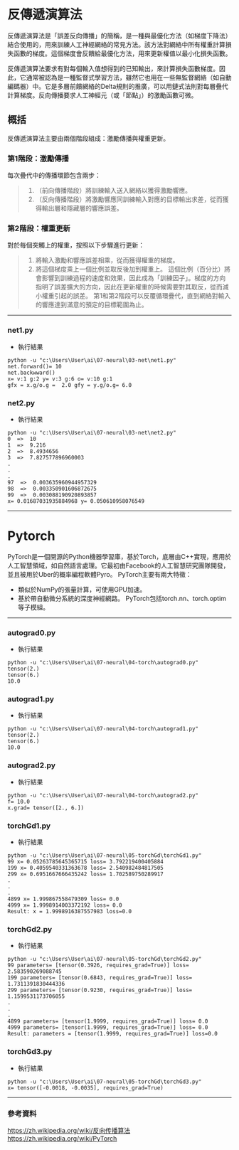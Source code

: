 # 反傳遞演算法
反傳遞演算法是「誤差反向傳播」的簡稱，是一種與最優化方法（如梯度下降法）結合使用的，用來訓練人工神經網絡的常見方法。該方法對網絡中所有權重計算損失函數的梯度。這個梯度會反饋給最優化方法，用來更新權值以最小化損失函數。

反傳遞演算法要求有對每個輸入值想得到的已知輸出，來計算損失函數梯度。因此，它通常被認為是一種監督式學習方法，雖然它也用在一些無監督網絡（如自動編碼器）中。它是多層前饋網絡的Delta規則的推廣，可以用鏈式法則對每層疊代計算梯度。反向傳播要求人工神經元（或「節點」）的激勵函數可微。
## 概括
反傳遞演算法主要由兩個階段組成：激勵傳播與權重更新。
### 第1階段：激勵傳播
每次疊代中的傳播環節包含兩步：
>1. （前向傳播階段）將訓練輸入送入網絡以獲得激勵響應。
>2. （反向傳播階段）將激勵響應同訓練輸入對應的目標輸出求差，從而獲得輸出層和隱藏層的響應誤差。
### 第2階段：權重更新
對於每個突觸上的權重，按照以下步驟進行更新：
>1. 將輸入激勵和響應誤差相乘，從而獲得權重的梯度。
>2. 將這個梯度乘上一個比例並取反後加到權重上。
這個比例（百分比）將會影響到訓練過程的速度和效果，因此成為「訓練因子」。梯度的方向指明了誤差擴大的方向，因此在更新權重的時候需要對其取反，從而減小權重引起的誤差。
第1和第2階段可以反覆循環疊代，直到網絡對輸入的響應達到滿意的預定的目標範圍為止。
---
### net1.py
* 執行結果
```
python -u "c:\Users\User\ai\07-neural\03-net\net1.py"
net.forward()= 10
net.backwward()
x= v:1 g:2 y= v:3 g:6 o= v:10 g:1
gfx = x.g/o.g =  2.0 gfy = y.g/o.g= 6.0
```
### net2.py
* 執行結果
```
python -u "c:\Users\User\ai\07-neural\03-net\net2.py"
0  =>  10
1  =>  9.216
2  =>  8.4934656
3  =>  7.827577896960003
.
.
.
97  =>  0.003635960944957329
98  =>  0.003350901606872675
99  =>  0.003088190920893857
x= 0.01687031935884968 y= 0.050610958076549
```
---
# Pytorch
PyTorch是一個開源的Python機器學習庫，基於Torch，底層由C++實現，應用於人工智慧領域，如自然語言處理。它最初由Facebook的人工智慧研究團隊開發，並且被用於Uber的概率編程軟體Pyro。
PyTorch主要有兩大特徵：
* 類似於NumPy的張量計算，可使用GPU加速。
* 基於帶自動微分系統的深度神經網路。
PyTorch包括torch.nn、torch.optim等子模組。
---
### autograd0.py
* 執行結果
```
python -u "c:\Users\User\ai\07-neural\04-torch\autograd0.py"
tensor(2.)
tensor(6.)
10.0   
```
### autograd1.py
* 執行結果
```
python -u "c:\Users\User\ai\07-neural\04-torch\autograd1.py"
tensor(2.)
tensor(6.)
10.0
```
### autograd2.py
* 執行結果
```
python -u "c:\Users\User\ai\07-neural\04-torch\autograd2.py"
f= 10.0
x.grad= tensor([2., 6.])
```
### torchGd1.py
* 執行結果
```
python -u "c:\Users\User\ai\07-neural\05-torchGd\torchGd1.py"
99 x= 0.05263785645365715 loss= 3.792219400405884
199 x= 0.4059540331363678 loss= 2.540982484817505
299 x= 0.6951667666435242 loss= 1.702589750289917
.
.
.
4899 x= 1.999867558479309 loss= 0.0       
4999 x= 1.9998914003372192 loss= 0.0      
Result: x = 1.9998916387557983 loss=0.0 
```
### torchGd2.py
* 執行結果
```
python -u "c:\Users\User\ai\07-neural\05-torchGd\torchGd2.py"
99 parameters= [tensor(0.3926, requires_grad=True)] loss= 2.583590269088745
199 parameters= [tensor(0.6843, requires_grad=True)] loss= 1.7311391830444336       
299 parameters= [tensor(0.9230, requires_grad=True)] loss= 1.1599531173706055  
.
.
.
4899 parameters= [tensor(1.9999, requires_grad=True)] loss= 0.0
4999 parameters= [tensor(1.9999, requires_grad=True)] loss= 0.0
Result: parameters = [tensor(1.9999, requires_grad=True)] loss=0.0
```
### torchGd3.py
* 執行結果
```
python -u "c:\Users\User\ai\07-neural\05-torchGd\torchGd3.py"
x= tensor([-0.0018, -0.0035], requires_grad=True)
```
---
### 參考資料
https://zh.wikipedia.org/wiki/反向传播算法
https://zh.wikipedia.org/wiki/PyTorch